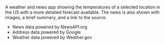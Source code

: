 A weather and news app showing the temperatures of a selected location in the US with a more detailed forecast available. The news is also shown with images, a brief summary, and a link to the source.  
  
<ul>
<li>News data powered by NewsAPI.org</li>
<li>Address data powered by Google</li>
<li>Weather data powered by Weather.gov</li>
</ul>
